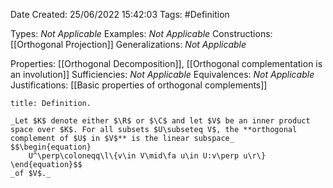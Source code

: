 <div class="topSpace"></div>

Date Created: 25/06/2022 15:42:03
Tags: #Definition

Types: _Not Applicable_
Examples: _Not Applicable_
Constructions: [[Orthogonal Projection]]
Generalizations: _Not Applicable_

Properties: [[Orthogonal Decomposition]], [[Orthogonal complementation is an involution]]
Sufficiencies: _Not Applicable_
Equivalences: _Not Applicable_
Justifications: [[Basic properties of orthogonal complements]]

``` ad-Definition
title: Definition.

_Let $K$ denote either $\R$ or $\C$ and let $V$ be an inner product space over $K$. For all subsets $U\subseteq V$, the **orthogonal complement of $U$ in $V$** is the linear subspace_
$$\begin{equation}
    U^\perp\coloneqq\l\{v\in V\mid\fa u\in U:v\perp u\r\}
\end{equation}$$
_of $V$._

```
